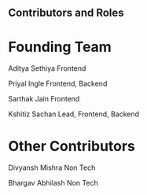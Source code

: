 ## Contributors and Roles


# Founding Team

Aditya Sethiya
Frontend

Priyal Ingle
Frontend, Backend

Sarthak Jain
Frontend

Kshitiz Sachan
Lead, Frontend, Backend

# Other Contributors

Divyansh Mishra
Non Tech

Bhargav Abhilash
Non Tech

